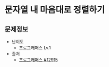 # 문자열 내 마음대로 정렬하기

## 문제정보
* 난이도
  * 프로그래머스 Lv.1
* 출처
  * [프로그래머스 #12915](https://programmers.co.kr/learn/courses/30/lessons/12915)